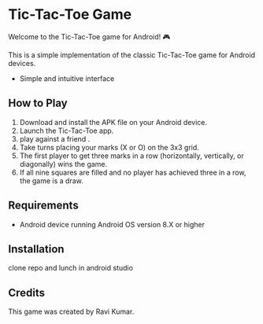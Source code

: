 # Tic-Tac-Toe Game

Welcome to the Tic-Tac-Toe game for Android! 🎮

This is a simple implementation of the classic Tic-Tac-Toe game for Android devices.


- Simple and intuitive interface


## How to Play

1. Download and install the APK file on your Android device.
2. Launch the Tic-Tac-Toe app.
3. play against a friend .
4. Take turns placing your marks (X or O) on the 3x3 grid.
5. The first player to get three marks in a row (horizontally, vertically, or diagonally) wins the game.
6. If all nine squares are filled and no player has achieved three in a row, the game is a draw.



## Requirements

- Android device running Android OS version 8.X or higher

## Installation

clone repo and lunch in android studio

## Credits

This game was created by Ravi Kumar.

